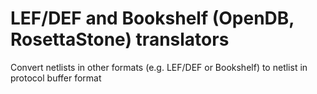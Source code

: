 # LEF/DEF and Bookshelf (OpenDB, RosettaStone) translators

Convert netlists in other formats (e.g. LEF/DEF or Bookshelf) to netlist in protocol buffer format








